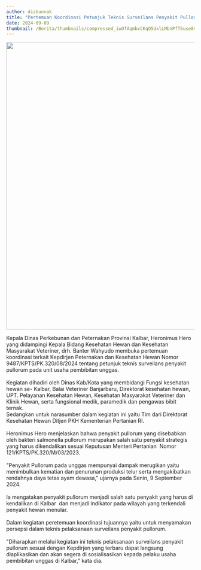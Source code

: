 ```yaml
---
author: disbunnak
title: "Pertemuan Koordinasi Petunjuk Teknis Surveilans Penyakit Pullorum"
date: 2024-09-09
thumbnail: /Berita/thumbnails/compressed_iwOfAqmbvCKqO5UxlLMbnPfTSuse8v25BcnYBgxL.jpg
---
```

<p><img src="/images/tAPXCYCoRf1nD3nZqwpZ.jpeg" width="1366" height="768" alt="" /></p>
<p>Kepala Dinas Perkebunan dan Peternakan Provinsi Kalbar, Heronimus Hero yang didampingi Kepala Bidang Kesehatan Hewan dan Kesehatan Masyarakat Veteriner, drh. Banter Wahyudo membuka pertemuan koordinasi terkait Kepdirjen Peternakan dan Kesehatan Hewan Nomor 9487/KPTS/PK.320/08/2024 tentang petunjuk teknis surveilans penyakit pullorum pada unit usaha pembibitan unggas.<br /><br />Kegiatan dihadiri oleh Dinas Kab/Kota yang membidangi Fungsi kesehatan hewan se- Kalbar, Balai Veteriner Banjarbaru, Direktorat kesehatan hewan, UPT. Pelayanan Kesehatan Hewan, Kesehatan Masyarakat Veteriner dan Klinik Hewan, serta fungsional medik, paramedik dan pengawas bibit ternak. &nbsp;<br />Sedangkan untuk narasumber dalam kegiatan ini yaitu Tim dari Direktorat Kesehatan Hewan Ditjen PKH Kementerian Pertanian RI.<br /><br />Heronimus Hero menjelaskan bahwa penyakit pullorum yang disebabkan oleh bakteri salmonella pullorum merupakan salah satu penyakit strategis yang harus dikendalikan sesuai Keputusan Menteri Pertanian&nbsp; Nomor 121/KPTS/PK.320/M/03/2023. <br /><br />"Penyakit Pullorum pada unggas mempunyai dampak merugikan yaitu menimbulkan kematian dan penurunan produksi telur serta mengakibatkan rendahnya daya tetas ayam dewasa," ujarnya pada Senin, 9 September 2024.<br /><br />Ia mengatakan penyakit pullorum menjadi salah satu penyakit yang harus di kendalikan di Kalbar&nbsp; dan menjadi indikator pada wilayah yang terkendali penyakit hewan menular. <br /><br />Dalam kegiatan peretemuan koordinasi tujuannya yaitu untuk menyamakan persepsi dalam teknis pelaksanaan surveilans penyakit pullorum. <br /><br />"Diharapkan melalui kegiatan ini teknis pelaksanaan surveilans penyakit pullorum sesuai dengan Kepdirjen yang terbaru dapat langsung diaplikasikan dan akan segera di sosialisasikan kepada pelaku usaha pembibitan unggas di Kalbar," kata dia.</p>